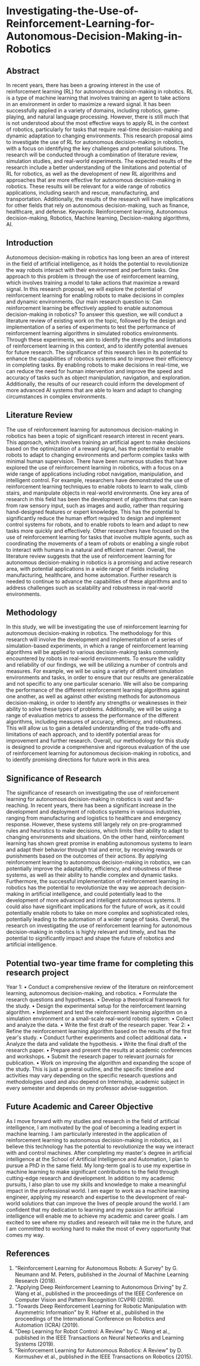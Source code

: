 # Investigating-the-Use-of-Reinforcement-Learning-for-Autonomous-Decision-Making-in-Robotics

## Abstract 
In recent years, there has been a growing interest in the use of reinforcement learning (RL) for autonomous decision-making in robotics. RL is a type of machine learning that involves training an agent to take actions in an environment in order to maximize a reward signal. It has been successfully applied in a variety of domains, including robotics, game-playing, and natural language processing. However, there is still much that is not understood about the most effective ways to apply RL in the context of robotics, particularly for tasks that require real-time decision-making and dynamic adaptation to changing environments.
This research proposal aims to investigate the use of RL for autonomous decision-making in robotics, with a focus on identifying the key challenges and potential solutions. The research will be conducted through a combination of literature review, simulation studies, and real-world experiments. The expected results of the research include a better understanding of the limitations and potential of RL for robotics, as well as the development of new RL algorithms and approaches that are more effective for autonomous decision-making in robotics. These results will be relevant for a wide range of robotics applications, including search and rescue, manufacturing, and transportation. Additionally, the results of the research will have implications for other fields that rely on autonomous decision-making, such as finance, healthcare, and defense.
Keywords: Reinforcement learning, Autonomous decision-making, Robotics, Machine learning, Decision-making algorithms, AI.

## Introduction
Autonomous decision-making in robotics has long been an area of interest in the field of artificial intelligence, as it holds the potential to revolutionize the way robots interact with their environment and perform tasks. One approach to this problem is through the use of reinforcement learning, which involves training a model to take actions that maximize a reward signal. In this research proposal, we will explore the potential of reinforcement learning for enabling robots to make decisions in complex and dynamic environments.
Our main research question is: Can reinforcement learning be effectively applied to enable autonomous decision-making in robotics? To answer this question, we will conduct a literature review of existing work on the topic, followed by the design and implementation of a series of experiments to test the performance of reinforcement learning algorithms in simulated robotics environments. Through these experiments, we aim to identify the strengths and limitations of reinforcement learning in this context, and to identify potential avenues for future research.
The significance of this research lies in its potential to enhance the capabilities of robotics systems and to improve their efficiency in completing tasks. By enabling robots to make decisions in real-time, we can reduce the need for human intervention and improve the speed and accuracy of tasks such as object manipulation, navigation, and exploration. Additionally, the results of our research could inform the development of more advanced AI systems that are able to learn and adapt to changing circumstances in complex environments.

## Literature Review 
The use of reinforcement learning for autonomous decision-making in robotics has been a topic of significant research interest in recent years. This approach, which involves training an artificial agent to make decisions based on the optimization of a reward signal, has the potential to enable robots to adapt to changing environments and perform complex tasks with minimal human supervision.
There have been numerous studies that have explored the use of reinforcement learning in robotics, with a focus on a wide range of applications including robot navigation, manipulation, and intelligent control. For example, researchers have demonstrated the use of reinforcement learning techniques to enable robots to learn to walk, climb stairs, and manipulate objects in real-world environments.
One key area of research in this field has been the development of algorithms that can learn from raw sensory input, such as images and audio, rather than requiring hand-designed features or expert knowledge. This has the potential to significantly reduce the human effort required to design and implement control systems for robots, and to enable robots to learn and adapt to new tasks more quickly and effectively.
Other researchers have focused on the use of reinforcement learning for tasks that involve multiple agents, such as coordinating the movements of a team of robots or enabling a single robot to interact with humans in a natural and efficient manner.
Overall, the literature review suggests that the use of reinforcement learning for autonomous decision-making in robotics is a promising and active research area, with potential applications in a wide range of fields including manufacturing, healthcare, and home automation. Further research is needed to continue to advance the capabilities of these algorithms and to address challenges such as scalability and robustness in real-world environments.

## Methodology 
In this study, we will be investigating the use of reinforcement learning for autonomous decision-making in robotics. The methodology for this research will involve the development and implementation of a series of simulation-based experiments, in which a range of reinforcement learning algorithms will be applied to various decision-making tasks commonly encountered by robots in real-world environments.
To ensure the validity and reliability of our findings, we will be utilizing a number of controls and measures. For example, we will be using a variety of different simulation environments and tasks, in order to ensure that our results are generalizable and not specific to any one particular scenario. We will also be comparing the performance of the different reinforcement learning algorithms against one another, as well as against other existing methods for autonomous decision-making, in order to identify any strengths or weaknesses in their ability to solve these types of problems.
Additionally, we will be using a range of evaluation metrics to assess the performance of the different algorithms, including measures of accuracy, efficiency, and robustness. This will allow us to gain a detailed understanding of the trade-offs and limitations of each approach, and to identify potential areas for improvement and further research.
Overall, our methodology for this study is designed to provide a comprehensive and rigorous evaluation of the use of reinforcement learning for autonomous decision-making in robotics, and to identify promising directions for future work in this area.

## Significance of Research 
The significance of research on investigating the use of reinforcement learning for autonomous decision-making in robotics is vast and far-reaching. In recent years, there has been a significant increase in the development and deployment of robotics systems in various industries, ranging from manufacturing and logistics to healthcare and emergency response. However, these systems still largely rely on pre-programmed rules and heuristics to make decisions, which limits their ability to adapt to changing environments and situations.
On the other hand, reinforcement learning has shown great promise in enabling autonomous systems to learn and adapt their behavior through trial and error, by receiving rewards or punishments based on the outcomes of their actions. By applying reinforcement learning to autonomous decision-making in robotics, we can potentially improve the adaptability, efficiency, and robustness of these systems, as well as their ability to handle complex and dynamic tasks.
Furthermore, the successful implementation of reinforcement learning in robotics has the potential to revolutionize the way we approach decision-making in artificial intelligence, and could potentially lead to the development of more advanced and intelligent autonomous systems. It could also have significant implications for the future of work, as it could potentially enable robots to take on more complex and sophisticated roles, potentially leading to the automation of a wider range of tasks.
Overall, the research on investigating the use of reinforcement learning for autonomous decision-making in robotics is highly relevant and timely, and has the potential to significantly impact and shape the future of robotics and artificial intelligence.


## Potential two-year time frame for completing this research project
Year 1:
•	Conduct a comprehensive review of the literature on reinforcement learning, autonomous decision-making, and robotics.
•	Formulate the research questions and hypotheses.
•	Develop a theoretical framework for the study.
•	Design the experimental setup for the reinforcement learning algorithm.
•	Implement and test the reinforcement learning algorithm on a simulation environment or a small-scale real-world robotic system.
•	Collect and analyze the data.
•	Write the first draft of the research paper.
Year 2:
•	Refine the reinforcement learning algorithm based on the results of the first year's study.
•	Conduct further experiments and collect additional data.
•	Analyze the data and validate the hypothesis.
•	Write the final draft of the research paper.
•	Prepare and present the results at academic conferences and workshops.
•	Submit the research paper to relevant journals for publication.
•	Work on improving the algorithm and expanding the scope of the study.
This is just a general outline, and the specific timeline and activities may vary depending on the specific research questions and methodologies used and also depend on Internship, academic subject in every semester and depends on my professor advise-suggestion. 


## Future Academic and Career Objective 
As I move forward with my studies and research in the field of artificial intelligence, I am motivated by the goal of becoming a leading expert in machine learning. I am particularly interested in the application of reinforcement learning to autonomous decision-making in robotics, as I believe this technology has the potential to revolutionize the way we interact with and control machines.
After completing my master's degree in artificial intelligence at the School of Artificial Intelligence and Automation, I plan to pursue a PhD in the same field. My long-term goal is to use my expertise in machine learning to make significant contributions to the field through cutting-edge research and development.
In addition to my academic pursuits, I also plan to use my skills and knowledge to make a meaningful impact in the professional world. I am eager to work as a machine learning engineer, applying my research and expertise to the development of real-world solutions that can improve the lives of people around the world.
I am confident that my dedication to learning and my passion for artificial intelligence will enable me to achieve my academic and career goals. I am excited to see where my studies and research will take me in the future, and I am committed to working hard to make the most of every opportunity that comes my way.


## References

1.	"Reinforcement Learning for Autonomous Robots: A Survey" by G. Neumann and M. Peters, published in the Journal of Machine Learning Research (2018).
2.	"Applying Deep Reinforcement Learning to Autonomous Driving" by Z. Wang et al., published in the proceedings of the IEEE Conference on Computer Vision and Pattern Recognition (CVPR) (2019).
3.	"Towards Deep Reinforcement Learning for Robotic Manipulation with Asymmetric Information" by R. Hafner et al., published in the proceedings of the International Conference on Robotics and Automation (ICRA) (2019).
4.	"Deep Learning for Robot Control: A Review" by C. Wang et al., published in the IEEE Transactions on Neural Networks and Learning Systems (2019).
5.	"Reinforcement Learning for Autonomous Robotics: A Review" by D. Kormushev et al., published in the IEEE Transactions on Robotics (2015).
